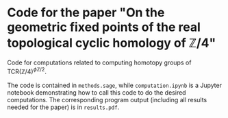# Code for the paper "On the geometric fixed points of the real topological cyclic homology of $\mathbb{Z}/4$"

Code for computations related to computing homotopy groups of $\mathrm{TCR}(\mathbb{Z}/4)^{\phi \mathbb{Z}/2}$.

The code is contained in `methods.sage`, while `computation.ipynb` is a Jupyter notebook demonstrating how to call this code to do the desired computations. The corresponding program output (including all results needed for the paper) is in `results.pdf`.
